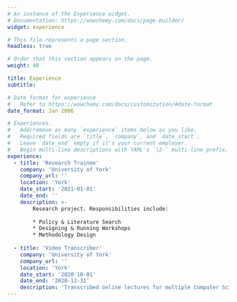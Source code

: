 ```yaml
---
# An instance of the Experience widget.
# Documentation: https://wowchemy.com/docs/page-builder/
widget: experience

# This file represents a page section.
headless: true

# Order that this section appears on the page.
weight: 40

title: Experience
subtitle:

# Date format for experience
#   Refer to https://wowchemy.com/docs/customization/#date-format
date_format: Jan 2006

# Experiences.
#   Add/remove as many `experience` items below as you like.
#   Required fields are `title`, `company`, and `date_start`.
#   Leave `date_end` empty if it's your current employer.
#   Begin multi-line descriptions with YAML's `|2-` multi-line prefix.
experience:
  - title: 'Research Trainee'
    company: 'University of York'
    company_url: ''
    location: 'York'
    date_start: '2021-01-01'
    date_end: ''
    description: >-
        Research project. Responsibilities include:
    
        * Policy & Literature Search
        * Designing & Running Workshops
        * Methodology Design
        
  - title: 'Video Transcriber'
    company: 'University of York'
    company_url: ''
    location: 'York'
    date_start: '2020-10-01'
    date_end: '2020-12-31'
    description: 'Transcribed online lectures for multiple Computer Science modules.'
---
```

